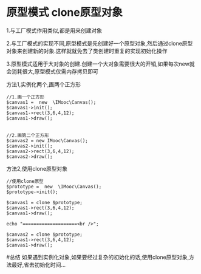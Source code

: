 # 原型模式  clone原型对象

1.与工厂模式作用类似,都是用来创建对象

2.与工厂模式的实现不同,原型模式是先创建好一个原型对象,然后通过clone原型对象来创建新的对象.这样就就免去了类创建时重复的实现初始化操作

3.原型模式适用于大对象的创建.创建一个大对象需要很大的开销,如果每次new就会消耗很大,原型模式仅需内存拷贝即可


方法1,实例化两个,画两个正方形
```
//1.画一个正方形
$canvas1 =  new  \IMooc\Canvas();
$canvas1->init();
$canvas1->rect(3,6,4,12);
$canvas1->draw();


//2.画第二个正方形
$canvas2 = new IMooc\Canvas();
$canvas2->init();
$canvas2->rect(3,6,4,12);
$canvas2->draw();
```

方法2,使用clone原型对象
```
//使用clone原型
$prototype =  new  \IMooc\Canvas();
$prototype->init();

$canvas1 = clone $prototype;
$canvas1->rect(3,6,4,12);
$canvas1->draw();

echo "====================<br />";

$canvas2 = clone $prototype;
$canvas1->rect(3,6,4,12);
$canvas1->draw();
```
#总结
如果遇到实例化对象,如果要经过复杂的初始化的话,使用clone原型对象,方法最好,省去初始化时间...

